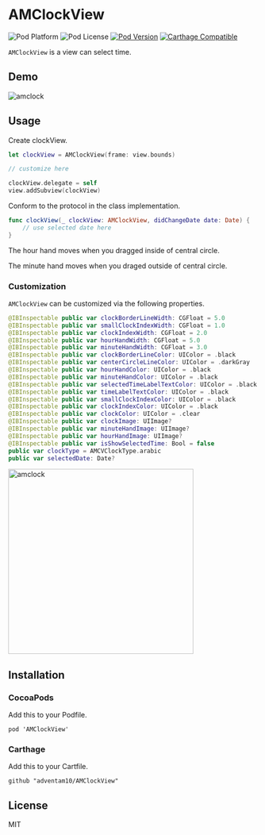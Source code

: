 # AMClockView

![Pod Platform](https://img.shields.io/cocoapods/p/AMClockView.svg?style=flat)
![Pod License](https://img.shields.io/cocoapods/l/AMClockView.svg?style=flat)
[![Pod Version](https://img.shields.io/cocoapods/v/AMClockView.svg?style=flat)](http://cocoapods.org/pods/AMClockView)
[![Carthage Compatible](https://img.shields.io/badge/Carthage-compatible-4BC51D.svg?style=flat)](https://github.com/Carthage/Carthage)

`AMClockView` is a view can select time.

## Demo

![amclock](https://user-images.githubusercontent.com/34936885/34641894-0adbf71a-f34e-11e7-892a-86e5f3e51256.gif)

## Usage

Create clockView.

```swift
let clockView = AMClockView(frame: view.bounds)

// customize here

clockView.delegate = self
view.addSubview(clockView)
```

Conform to the protocol in the class implementation.

```swift
func clockView(_ clockView: AMClockView, didChangeDate date: Date) { 
    // use selected date here
}
```

The hour hand moves when you dragged inside of central circle.

The minute hand moves when you draged outside of central circle.

### Customization
`AMClockView` can be customized via the following properties.

```swift
@IBInspectable public var clockBorderLineWidth: CGFloat = 5.0
@IBInspectable public var smallClockIndexWidth: CGFloat = 1.0
@IBInspectable public var clockIndexWidth: CGFloat = 2.0
@IBInspectable public var hourHandWidth: CGFloat = 5.0
@IBInspectable public var minuteHandWidth: CGFloat = 3.0
@IBInspectable public var clockBorderLineColor: UIColor = .black
@IBInspectable public var centerCircleLineColor: UIColor = .darkGray
@IBInspectable public var hourHandColor: UIColor = .black
@IBInspectable public var minuteHandColor: UIColor = .black
@IBInspectable public var selectedTimeLabelTextColor: UIColor = .black
@IBInspectable public var timeLabelTextColor: UIColor = .black
@IBInspectable public var smallClockIndexColor: UIColor = .black
@IBInspectable public var clockIndexColor: UIColor = .black
@IBInspectable public var clockColor: UIColor = .clear
@IBInspectable public var clockImage: UIImage?
@IBInspectable public var minuteHandImage: UIImage?
@IBInspectable public var hourHandImage: UIImage?
@IBInspectable public var isShowSelectedTime: Bool = false
public var clockType = AMCVClockType.arabic
public var selectedDate: Date?
```

<img width="373" alt="amclock" src="https://user-images.githubusercontent.com/34936885/34641906-29d09d4c-f34e-11e7-8fb8-0e9637f1092d.png">

## Installation

### CocoaPods

Add this to your Podfile.
```ogdl
pod 'AMClockView'
```

### Carthage

Add this to your Cartfile.

```ogdl
github "adventam10/AMClockView"
```

## License

MIT

